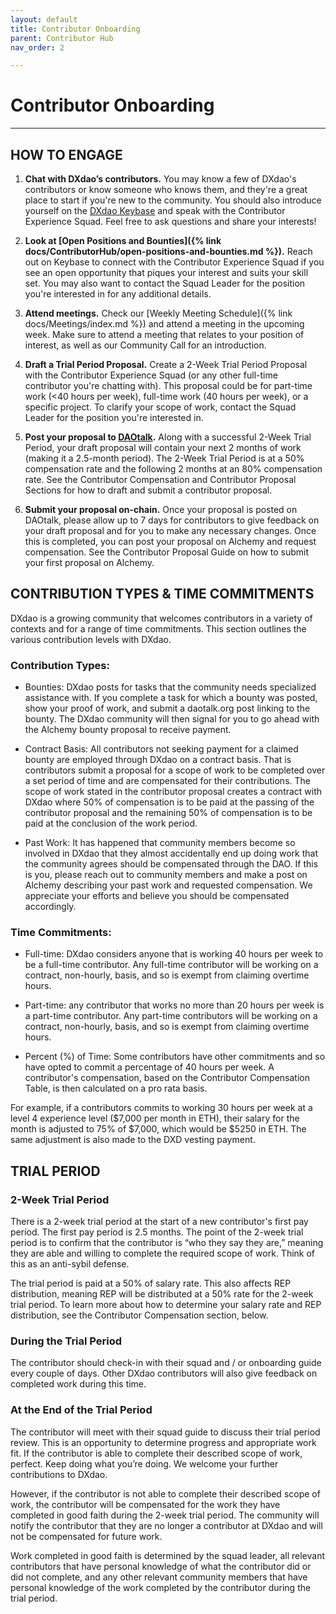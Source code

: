 ```yaml
---
layout: default
title: Contributor Onboarding
parent: Contributor Hub
nav_order: 2

---
```


# Contributor Onboarding

___

## HOW TO ENGAGE

1. **Chat with DXdao’s contributors.** You may know a few of DXdao's contributors or know someone who knows them, and they're a great place to start if you're new to the community. You should also introduce yourself on the <a href="https://keybase.io/team/dx_dao" target="_blank">DXdao Keybase</a> and speak with the Contributor Experience Squad. Feel free to ask questions and share your interests!
    
2. **Look at [Open Positions and Bounties]({% link docs/ContributorHub/open-positions-and-bounties.md %}).** Reach out on Keybase to connect with the Contributor Experience Squad if you see an open opportunity that piques your interest and suits your skill set. You may also want to contact the Squad Leader for the position you're interested in for any additional details.
    
3.  **Attend meetings.** Check our [Weekly Meeting Schedule]({% link docs/Meetings/index.md %}) and attend a meeting in the upcoming week. Make sure to attend a meeting that relates to your position of interest, as well as our Community Call for an introduction.
    
4.  **Draft a Trial Period Proposal.** Create a 2-Week Trial Period Proposal with the Contributor Experience Squad (or any other full-time contributor you're chatting with). This proposal could be for part-time work (<40 hours per week), full-time work (40 hours per week), or a specific project. To clarify your scope of work, contact the Squad Leader for the position you're interested in.
    
5.  **Post your proposal to <a href="https://daotalk.org/c/dx-dao/15" target="_blank">DAOtalk</a>.** Along with a successful 2-Week Trial Period, your draft proposal will contain your next 2 months of work (making it a 2.5-month period). The 2-Week Trial Period is at a 50% compensation rate and the following 2 months at an 80% compensation rate. See the Contributor Compensation and Contributor Proposal Sections for how to draft and submit a contributor proposal.
    
6.  **Submit your proposal on-chain.** Once your proposal is posted on DAOtalk, please allow up to 7 days for contributors to give feedback on your draft proposal and for you to make any necessary changes. Once this is completed, you can post your proposal on Alchemy and request compensation. See the Contributor Proposal Guide on how to submit your first proposal on Alchemy.


## CONTRIBUTION TYPES & TIME COMMITMENTS

DXdao is a growing community that welcomes contributors in a variety of contexts and for a range of time commitments. This section outlines the various contribution levels with DXdao.

### Contribution Types:

-   Bounties: DXdao posts for tasks that the community needs specialized assistance with. If you complete a task for which a bounty was posted, show your proof of work, and submit a daotalk.org post linking to the bounty. The DXdao community will then signal for you to go ahead with the Alchemy bounty proposal to receive payment.
    
-   Contract Basis: All contributors not seeking payment for a claimed bounty are employed through DXdao on a contract basis. That is contributors submit a proposal for a scope of work to be completed over a set period of time and are compensated for their contributions. The scope of work stated in the contributor proposal creates a contract with DXdao where 50% of compensation is to be paid at the passing of the contributor proposal and the remaining 50% of compensation is to be paid at the conclusion of the work period.
   
-   Past Work: It has happened that community members become so involved in DXdao that they almost accidentally end up doing work that the community agrees should be compensated through the DAO. If this is you, please reach out to community members and make a post on Alchemy describing your past work and requested compensation. We appreciate your efforts and believe you should be compensated accordingly.
  
### Time Commitments:
    
-   Full-time: DXdao considers anyone that is working 40 hours per week to be a full-time contributor. Any full-time contributor will be working on a contract, non-hourly, basis, and so is exempt from claiming overtime hours.

-   Part-time: any contributor that works no more than 20 hours per week is a part-time contributor. Any part-time contributors will be working on a contract, non-hourly, basis, and so is exempt from claiming overtime hours.

-   Percent (%) of Time: Some contributors have other commitments and so have opted to commit a percentage of 40 hours per week. A contributor's compensation, based on the Contributor Compensation Table, is then calculated on a pro rata basis.

For example, if a contributors commits to working 30 hours per week at a level 4 experience level ($7,000 per month in ETH), their salary for the month is adjusted to 75% of $7,000, which would be $5250 in ETH. The same adjustment is also made to the DXD vesting payment.

## TRIAL PERIOD

### 2-Week Trial Period

There is a 2-week trial period at the start of a new contributor's first pay period. The first pay period is 2.5 months. The point of the 2-week trial period is to confirm that the contributor is “who they say they are,” meaning they are able and willing to complete the required scope of work. Think of this as an anti-sybil defense.

The trial period is paid at a 50% of salary rate. This also affects REP distribution, meaning REP will be distributed at a 50% rate for the 2-week trial period. To learn more about how to determine your salary rate and REP distribution, see the Contributor Compensation section, below.

### During the Trial Period

The contributor should check-in with their squad and / or onboarding guide every couple of days. Other DXdao contributors will also give feedback on completed work during this time.

### At the End of the Trial Period

The contributor will meet with their squad guide to discuss their trial period review. This is an opportunity to determine progress and appropriate work fit. If the contributor is able to complete their described scope of work, perfect. Keep doing what you’re doing. We welcome your further contributions to DXdao.

However, if the contributor is not able to complete their described scope of work, the contributor will be compensated for the work they have completed in good faith during the 2-week trial period. The community will notify the contributor that they are no longer a contributor at DXdao and will not be compensated for future work.

Work completed in good faith is determined by the squad leader, all relevant contributors that have personal knowledge of what the contributor did or did not complete, and any other relevant community members that have personal knowledge of the work completed by the contributor during the trial period.
